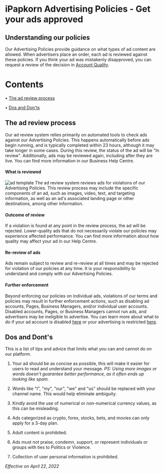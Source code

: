 # iPapkorn Advertising Policies - Get your ads approved

## Understanding our policies

Our Advertising Policies provide guidance on what types of ad content are allowed. When advertisers place an order, each ad is reviewed against these policies. If you think your ad was mistakenly disapproved, you can request a review of the decision in [Account Quality](mailto:ipapkorn@gmail.com).

# Contents
• [The ad review process](https://ipapkorn.github.io/telega/#the-ad-review-process)

• [Dos and Don'ts](https://ipapkorn.github.io/telega/#dos-and-donts)


## The ad review process
Our ad review system relies primarily on automated tools to check ads against our Advertising Policies. This happens automatically before ads begin running, and is typically completed within 23 hours, although it may take longer in some cases. During this review, the status of the ad will be "In review". Additionally, ads may be reviewed again, including after they are live. You can find more information in our Business Help Centre.

#### What is reviewed
![ad template](https://telegra.ph/file/f96bbd5b8cbf049ff5ae0.jpg)
The ad review system reviews ads for violations of our Advertising Policies. This review process may include the specific components of an ad, such as images, video, text, and targeting information, as well as an ad's associated landing page or other destinations, among other information.


#### Outcome of review

If a violation is found at any point in the review process, the ad will be rejected. Lower-quality ads that do not necessarily violate our policies may experience affected performance. You can find more information about how quality may affect your ad in our Help Centre.

#### Re-review of ads

Ads remain subject to review and re-review at all times and may be rejected for violation of our policies at any time. It is your responsibility to understand and comply with our Advertising Policies.

#### Further enforcement

Beyond enforcing our policies on individual ads, violations of our terms and policies may result in further enforcement actions, such as disabling ad accounts, Pages, Business Managers, and/or individual user accounts. Disabled accounts, Pages, or Business Managers cannot run ads, and advertisers may be ineligible to advertise. You can learn more about what to do if your ad account is disabled [here](mailto:ipapkorn@gmail.com) or your advertising is restricted [here](mailto:ipapkorn@gmail.com).


## Dos and Dont's
This is a list of tips and advice that limits what you can and cannot do on our platform.

1. Your ad should be as concise as possible, this will make it easier for users to read and understand your message. 
*PS: Using more images or words doesn't guarantee better performance, as it often ends up looking like spam.*

2. Words like "I", "my", "our", "we" and "us" should be replaced with your channel name. This would help eliminate ambiguity.

3. Kindly avoid the use of numerical or non-numerical currency values, as this can be misleading.

4. Ads categorized as crypto, forex, stocks, bets, and movies can only apply for a 3-day plan.

5. Adult content is prohibited.

6. Ads must not praise, condemn, support, or represent individuals or groups with ties to Politics or Violence.

7. Collection of user personal information is prohibited.



*Effective on April 22, 2022*
